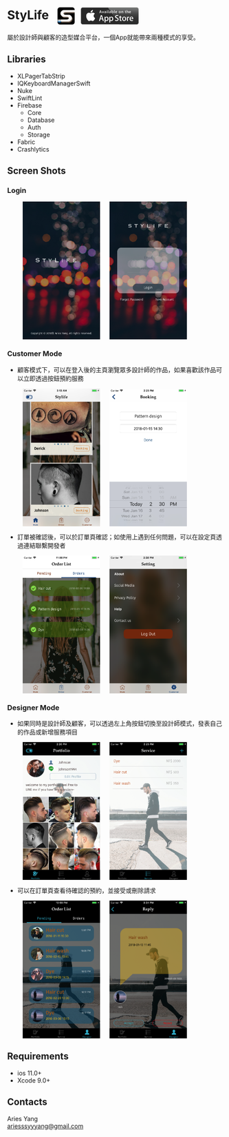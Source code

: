 # StyLife &ensp;<img src="https://github.com/ariesssyyyang/Sedo/blob/master/DemoShot/icon.png" width = "40" height = "40" alt="StyLife" align=center />&ensp;[<img src="https://github.com/ariesssyyyang/Sedo/blob/master/DemoShot/availableOnTheAppStore.png" width = "135" height = "40" alt="StyLife" align=center />](https://itunes.apple.com/tw/app/stylife/id1332467556)

屬於設計師與顧客的造型媒合平台，一個App就能帶來兩種模式的享受。<br />

## Libraries
 - XLPagerTabStrip
 - IQKeyboardManagerSwift
 - Nuke
 - SwiftLint
 - Firebase
    - Core
    - Database
    - Auth
    - Storage
 - Fabric
 - Crashlytics

## Screen Shots


### Login

&emsp; &emsp; <img src="https://github.com/ariesssyyyang/Sedo/blob/master/DemoShot/shot-launch.png" width = "180" height = "320" align=center /> &emsp; <img src="https://github.com/ariesssyyyang/Sedo/blob/master/DemoShot/shot-login.png" width = "180" height = "320" align=center />

### Customer Mode

 - 顧客模式下，可以在登入後的主頁瀏覽眾多設計師的作品，如果喜歡該作品可以立即透過按鈕預約服務
 
 &emsp; &emsp; <img src="https://github.com/ariesssyyyang/Sedo/blob/master/DemoShot/shot-main.png" width = "180" height = "320" align=center /> &emsp; <img src="https://github.com/ariesssyyyang/Sedo/blob/master/DemoShot/shot-booking.png" width = "180" height = "320" align=center />
 
 - 訂單被確認後，可以於訂單頁確認；如使用上遇到任何問題，可以在設定頁透過連結聯繫開發者
 
  &emsp; &emsp; <img src="https://github.com/ariesssyyyang/Sedo/blob/master/DemoShot/shot-order.png" width = "180" height = "320" align=center /> &emsp; <img src="https://github.com/ariesssyyyang/Sedo/blob/master/DemoShot/shot-setting.png" width = "180" height = "320" align=center />

### Designer Mode

 - 如果同時是設計師及顧客，可以透過左上角按鈕切換至設計師模式，發表自己的作品或新增服務項目
 
  &emsp; &emsp; <img src="https://github.com/ariesssyyyang/Sedo/blob/master/DemoShot/shot-portfolio.png" width = "180" height = "320" align=center /> &emsp; <img src="https://github.com/ariesssyyyang/Sedo/blob/master/DemoShot/shot-service.png" width = "180" height = "320" align=center />
 
 - 可以在訂單頁查看待確認的預約，並接受或刪除請求
 
  &emsp; &emsp; <img src="https://github.com/ariesssyyyang/Sedo/blob/master/DemoShot/shot-pending.png" width = "180" height = "320" align=center /> &emsp; <img src="https://github.com/ariesssyyyang/Sedo/blob/master/DemoShot/shot-reply.png" width = "180" height = "320" align=center />

## Requirements

 - ios 11.0+
 - Xcode 9.0+

## Contacts

Aries Yang<br>
ariesssyyyang@gmail.com
